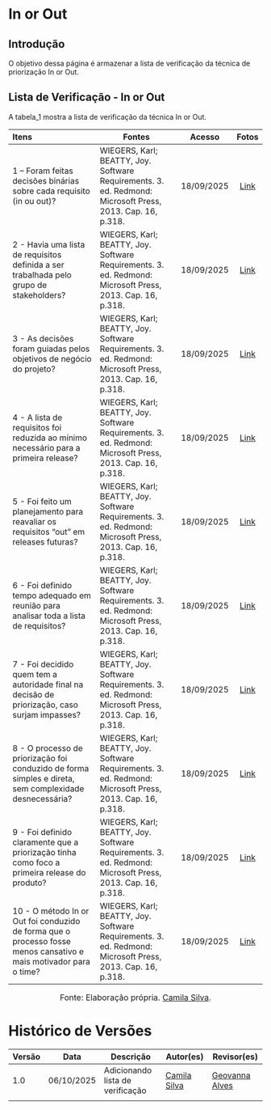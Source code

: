 # In or Out

## Introdução

O objetivo dessa página é armazenar a lista de verificação da técnica de priorização In or Out.

## Lista de Verificação - In or Out 
A tabela_1 mostra a lista de verificação da técnica In or Out.

| Itens | Fontes | Acesso | Fotos | 
| :---- | ----- | :---: | :---: |
| 1 –  Foram feitas decisões binárias sobre cada requisito (in ou out)? |WIEGERS, Karl; BEATTY, Joy. Software Requirements. 3. ed. Redmond: Microsoft Press, 2013. Cap. 16, p.318.  | 18/09/2025 | [Link](https://postimg.cc/F7Q5qjLn)| 
| 2 \- Havia uma lista de requisitos definida a ser trabalhada pelo grupo de stakeholders?| WIEGERS, Karl; BEATTY, Joy. Software Requirements. 3. ed. Redmond: Microsoft Press, 2013. Cap. 16, p.318. | 18/09/2025 | [Link](https://postimg.cc/S2Fbh8PN)| 
 | 3 \- As decisões foram guiadas pelos objetivos de negócio do projeto? | WIEGERS, Karl; BEATTY, Joy. Software Requirements. 3. ed. Redmond: Microsoft Press, 2013. Cap. 16, p.318. | 18/09/2025| [Link](https://postimg.cc/JtR4HVTR) |
| 4 \- A lista de requisitos foi reduzida ao mínimo necessário para a primeira release?| WIEGERS, Karl; BEATTY, Joy. Software Requirements. 3. ed. Redmond: Microsoft Press, 2013. Cap. 16, p.318.|18/09/2025| [Link](https://postimg.cc/wywKsPvx) |
| 5 \-  Foi feito um planejamento para reavaliar os requisitos “out” em releases futuras?| WIEGERS, Karl; BEATTY, Joy. Software Requirements. 3. ed. Redmond: Microsoft Press, 2013. Cap. 16, p.318. |18/09/2025 | [Link](https://postimg.cc/ZCcNvxPV)|
| 6 \- Foi definido tempo adequado em reunião para analisar toda a lista de requisitos?| WIEGERS, Karl; BEATTY, Joy. Software Requirements. 3. ed. Redmond: Microsoft Press, 2013. Cap. 16, p.318. |18/09/2025| [Link](https://postimg.cc/qhsqVp1B)|
| 7 \- Foi decidido quem tem a autoridade final na decisão de priorização, caso surjam impasses?|  WIEGERS, Karl; BEATTY, Joy. Software Requirements. 3. ed. Redmond: Microsoft Press, 2013. Cap. 16, p.318.| 18/09/2025| [Link](https://postimg.cc/k6mKLJxp)|
| 8 \- O processo de priorização foi conduzido de forma simples e direta, sem complexidade desnecessária?| WIEGERS, Karl; BEATTY, Joy. Software Requirements. 3. ed. Redmond: Microsoft Press, 2013. Cap. 16, p.318. | 18/09/2025| [Link](https://postimg.cc/QBsM3Hys)|
| 9 \- Foi definido claramente que a priorização tinha como foco a primeira release do produto?| WIEGERS, Karl; BEATTY, Joy. Software Requirements. 3. ed. Redmond: Microsoft Press, 2013. Cap. 16, p.318.| 18/09/2025 | [Link](https://postimg.cc/9DLkWkxt)|
| 10 \- O método In or Out foi conduzido de forma que o processo fosse menos cansativo e mais motivador para o time?| WIEGERS, Karl; BEATTY, Joy. Software Requirements. 3. ed. Redmond: Microsoft Press, 2013. Cap. 16, p.318.| 18/09/2025| [Link](https://postimg.cc/ZW6rHvdg)|


<font size="3"><p style="text-align: center">Fonte: Elaboração própria. [Camila Silva](https://github.com/CamilaSilvaC).</p></font>

# Histórico de Versões

| Versão | Data       | Descrição                    | Autor(es)                          | Revisor(es)                          |
|--------|------------|------------------------------|-----------------------------------|-------------------------------------|
| 1.0    | 06/10/2025 | Adicionando lista de verificação  | [Camila Silva](https://github.com/CamilaSilvaC) | [Geovanna Alves](https://github.com/GeovannaUmbelino)|
||



